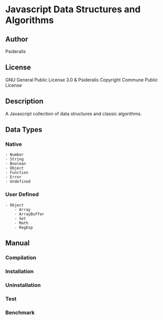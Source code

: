 # Javascript Data Structures and Algorithms
## Author
Psideralis
## License
GNU General Public License 3.0 & Psideralis Copyright Commune Public License
## Description
A Javascript collection of data structures and classic algorithms.

## Data Types
### Native
    - Number
    - String
    - Boolean
    - Object
    - Function
    - Error
    - Undefined
### User Defined
    - Object
        - Array
        - ArrayBuffer
        - Set
        - Math
        - RegExp

## Manual
### Compilation

### Installation

### Uninstallation

### Test

### Benchmark